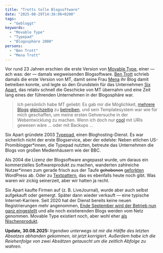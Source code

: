 ```yaml
---
title: "Trotts tolle Blogsoftware"
date: "2025-08-29T14:36:06+0200"
tags:
  - "Gebloggt"
keywords:
  - "Movable Type"
  - "Typepad"
  - "Blogosphäre 2000"
persons:
  - "Ben Trott"
  - "Mena Trott"
---
```


Vor rund 23 Jahren erschien die erste Version von [Movable Type](https://de.wikipedia.org/wiki/Movable_Type), einer — ach was: der — damals wegweisenden Blogsoftware. [Ben Trott](https://en.wikipedia.org/wiki/Benjamin_Trott) schrieb damals die erste Version von MT, damit seine Frau [Mena](https://en.wikipedia.org/wiki/Mena_Grabowski_Trott) ihr Blog damit betreiben konnte, und legte so den Grundstein für das Unternehmen [Six Apart](https://en.wikipedia.org/wiki/Six_Apart), das relativ schnell die Geschicke von MT übernahm und eine Zeit lang eines der führenden Unternehmen in der Blogosphäre war.

> Ich persönlich habe MT geliebt: Es gab mir die Möglichkeit, [mehrere](https://web.archive.org/web/20020802114907/http://lernen.couchblog.org/) [Blogs](https://web.archive.org/web/20020516134108/http://nico.couchblog.org/) [gleichzeitig](https://web.archive.org/web/20020605162918/http://www.couchblog.org/logger-alt/) zu [betreiben](http://bassreflex.couchblog.org/), und sein Templatesystem war wie für mich geschaffen, um meine ersten Gehversuche in der Webentwicklung zu machen. Wenn ich doch nur [cool](https://www.w3.org/Provider/Style/URI) mit URIs gewesen wäre … oder mit Backups …

Six Apart gründete 2003 [Typepad](https://www.typepad.com/), einen Bloghosting-Dienst. Es war sicherlich nicht der erste Blogservice, aber der edelste: Neben etlichen US-Promiblogger*innen, die Typepad nutzten, betreute das Unternehmen die Blogs von großen Medienhäusern wie der BBC.

Als 2004 die Lizenz der Blogsoftware angepasst wurde, um daraus ein kommerzielles Softwareprodukt zu machen, wanderten zahlreiche Nutzer\*innen zum gerade frisch aus der Taufe ~~gehobenen~~ [geforkten](https://ma.tt/2003/01/the-blogging-software-dilemma/) WordPress ab. Oder zu [Textpattern](https://textpattern.com/), das es ebenfalls heute noch gibt. Was waren wir zickig seinerzeit, aber wir hatten ja recht.

Six Apart kaufte Firmen auf (z. B. LiveJournal), wurde aber auch selbst aufgekauft oder gemergt. Später dann wieder verkauft — eine typische Internet-Karriere. Seit 2020 hat der Dienst bereits keine neuen Registrierungen mehr angenommen, [Ende September wird der Betrieb nun ganz eingestellt](https://everything.typepad.com/blog/2025/08/typepad-is-shutting-down.html) und alle noch existierenden Blogs werden vom Netz genommen. Movable Type existiert noch, aber wohl eher [als Nischenprodukt](https://www.movabletype.org/).

**Update, 30.08.2025:** *Irgendwo unterwegs ist mir die Hälfte des letzten Absatzes abhanden gekommen, ist jetzt korrigiert. Außerdem habe ich die Reiehenfolge von zwei Absätzen getauscht um die zeitlich Abfolge zu wahren.*